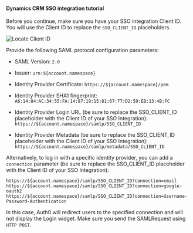 #### Dynamics CRM SSO integration tutorial

Before you continue, make sure you have your SSO integration Client ID. You will use the Client ID to replace the `SSO_CLIENT_ID` placeholders.

![Locate Client ID](https://auth0.com/docs/media/articles/dashboard/sso-integrations/settings-tutorial-clientid-dynamics-crm.png)

Provide the following SAML protocol configuration parameters:

* SAML Version:
`2.0`

* Issuer:
`urn:${account.namespace}`

* Identity Provider Certificate:
`https://${account.namespace}/pem`

* Identity Provider SHA1 fingerprint:
`A6:14:84:AC:34:55:FA:14:87:19:15:81:67:77:D2:59:EB:13:4B:FC`

* Identity Provider Login URL (be sure to replace the SSO_CLIENT_ID placeholder with the Client ID of your SSO Integration):
`https://${account.namespace}/samlp/SSO_CLIENT_ID`

* Identity Provider Metadata (be sure to replace the SSO_CLIENT_ID placeholder with the Client ID of your SSO Integration):
`https://${account.namespace}/samlp/metadata/SSO_CLIENT_ID`

Alternatively, to log in with a specific identity provider, you can add a `connection` parameter (be sure to replace the SSO_CLIENT_ID placeholder with the Client ID of your SSO Integration):
```text
https://${account.namespace}/samlp/SSO_CLIENT_ID?connection=email
https://${account.namespace}/samlp/SSO_CLIENT_ID?connection=google-oauth2
https://${account.namespace}/samlp/SSO_CLIENT_ID?connection=Username-Password-Authentication
```

In this case, Auth0 will redirect users to the specified connection and will not display the Login widget. Make sure you send the SAMLRequest using `HTTP POST`.
